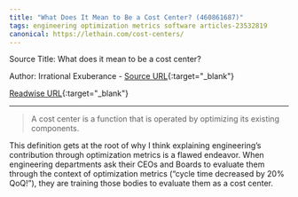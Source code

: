 ```yaml
---
title: "What Does It Mean to Be a Cost Center? (460861687)"
tags: engineering optimization metrics software articles-23532819
canonical: https://lethain.com/cost-centers/
---
```


Source Title: What does it mean to be a cost center?

Author: Irrational Exuberance - [Source URL](https://lethain.com/cost-centers/){:target="_blank"}

[Readwise URL](https://readwise.io/open/460861687){:target="_blank"}

---

> A cost center is a function that is operated by optimizing its existing components.

This definition gets at the root of why I think explaining engineering’s contribution through optimization metrics is a flawed endeavor. When engineering departments ask their CEOs and Boards to evaluate them through the context of optimization metrics (“cycle time decreased by 20% QoQ!”), they are training those bodies to evaluate them as a cost center.
